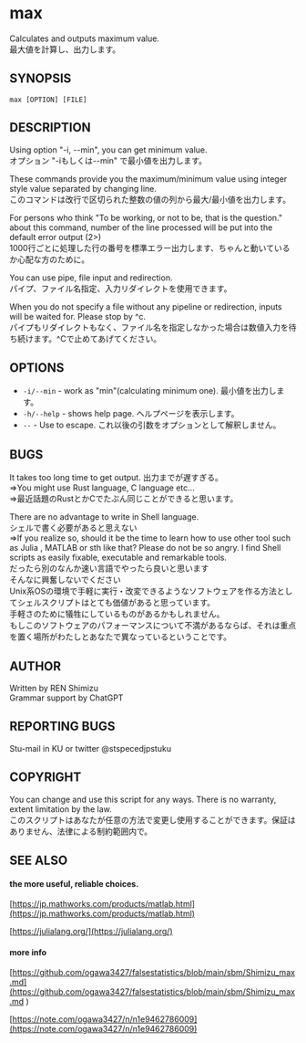 # max

Calculates and outputs maximum value.  
最大値を計算し、出力します。  

## SYNOPSIS

`max [OPTION] [FILE]`

## DESCRIPTION

Using option "-i, --min", you can get minimum value.  
オプション "-iもしくは--min" で最小値を出力します。  

These commands provide you the maximum/minimum value using integer style value separated by changing line.  
このコマンドは改行で区切られた整数の値の列から最大/最小値を出力します。  

For persons who think "To be working, or not to be, that is the question." about this command, number of the line processed will be put into the default error output (2>)  
1000行ごとに処理した行の番号を標準エラー出力します、ちゃんと動いているか心配な方のために。  

You can use pipe, file input and redirection.  
パイプ、ファイル名指定、入力リダイレクトを使用できます。 

When you do not specify a file without any pipeline or redirection, inputs will be waited for. Please stop by ^c.  
パイプもリダイレクトもなく、ファイル名を指定しなかった場合は数値入力を待ち続けます。^Cで止めてあげてください。  


## OPTIONS

- `-i/--min` - work as "min"(calculating minimum one). 最小値を出力します。
- `-h/--help` - shows help page. ヘルプページを表示します。
- `--` - Use to escape. これ以後の引数をオプションとして解釈しません。  

## BUGS

It takes too long time to get output. 出力までが遅すぎる。  
=>You might use Rust language, C language etc...  
=>最近話題のRustとかCでたぶん同じことができると思います。  

There are no advantage to write in Shell language.  
シェルで書く必要があると思えない   
=>If you realize so, should it be the time to learn how to use other tool such as Julia , MATLAB or sth like that? Please do not be so angry. I find Shell scripts as easily fixable, executable and remarkable tools.  
だったら別のなんか速い言語でやったら良いと思います  
そんなに興奮しないでください  
Unix系OSの環境で手軽に実行・改変できるようなソフトウェアを作る方法としてシェルスクリプトはとても価値があると思っています。  
手軽さのために犠牲にしているものがあるかもしれません。  
もしこのソフトウェアのパフォーマンスについて不満があるならば、それは重点を置く場所がわたしとあなたで異なっているということです。  

## AUTHOR

Written by REN Shimizu  
Grammar support by ChatGPT  

## REPORTING BUGS

Stu-mail in KU or twitter @stspecedjpstuku

## COPYRIGHT

You can change and use this script for any ways. There is no warranty, extent limitation by the law.  
このスクリプトはあなたが任意の方法で変更し使用することができます。保証はありません、法律による制約範囲内で。  

## SEE ALSO

#### the more useful, reliable choices. 

[https://jp.mathworks.com/products/matlab.html](https://jp.mathworks.com/products/matlab.html)

[https://julialang.org/](https://julialang.org/)

#### more info  

[https://github.com/ogawa3427/falsestatistics/blob/main/sbm/Shimizu_max.md](https://github.com/ogawa3427/falsestatistics/blob/main/sbm/Shimizu_max.md
)

[https://note.com/ogawa3427/n/n1e9462786009](https://note.com/ogawa3427/n/n1e9462786009)